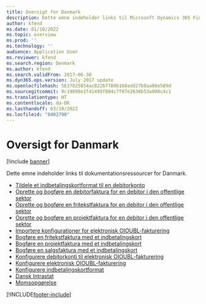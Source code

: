 ```yaml
---
title: Oversigt for Danmark
description: Dette emne indeholder links til Microsoft Dynamics 365 Finance-dokumentationsressourcer for Danmark.
author: kfend
ms.date: 01/10/2022
ms.topic: overview
ms.prod: ''
ms.technology: ''
audience: Application User
ms.reviewer: kfend
ms.search.region: Denmark
ms.author: kfend
ms.search.validFrom: 2017-06-30
ms.dyn365.ops.version: July 2017 update
ms.openlocfilehash: 5637825854ac822b7789b168add27b8aa86e589d
ms.sourcegitcommit: 9c19898e1f41495f804c7f07e2636b53a098c4c1
ms.translationtype: HT
ms.contentlocale: da-DK
ms.lasthandoff: 03/10/2022
ms.locfileid: "8402790"
---
```

# <a name="denmark-overview"></a>Oversigt for Danmark

[!include [banner](../includes/banner.md)]

Dette emne indeholder links til dokumentationsressourcer for Danmark. 

- [Tildele et indbetalingskortformat til en debitorkonto](tasks/assign-payment-slip-format-customer-account.md)
- [Oprette og bogføre en debitorfaktura for en debitor i den offentlige sektor](tasks/create-post-customer-invoice-public-sector-customer.md)
- [Oprette og bogføre en fritekstfaktura for en debitor i den offentlige sektor](tasks/create-post-free-text-invoice-public-sector-customer.md)
- [Oprette og bogføre en projektfaktura for en debitor i den offentlige sektor](tasks/create-post-project-invoice-public-sector-customer.md)
- [Importere konfigurationer for elektronisk OIOUBL-fakturering](tasks/import-oioubl-electronic-invoicing-configurations.md)
- [Bogføre en fritekstfaktura med et indbetalingskort](tasks/post-free-text-invoice-payment-slip.md)
- [Bogføre en projektfaktura med et indbetalingskort](tasks/post-project-invoice-payment-slip.md)
- [Bogføre en salgsfaktura med et indbetalingskort](tasks/post-sales-invoice-payment-slip.md)
- [Konfigurere debitorkonti til elektronisk OIOUBL-fakturering](tasks/set-up-customer-accounts-oioubl-electronic-invoicing.md)
- [Konfigurere elektronisk OIOUBL-fakturering](tasks/set-up-oioubl-electronic-invoicing.md)
- [Konfigurere indbetalingskortformat](tasks/set-up-payment-slip-format.md)
- [Dansk Intrastat](emea-dnk-intrastat.md)
- [Momsopgørelse](emea-dnk-vat-declaration-denmark.md)


[!INCLUDE[footer-include](../../includes/footer-banner.md)]
